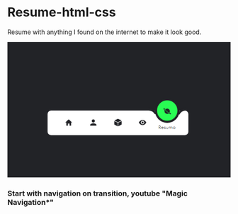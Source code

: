 # Resume-html-css
Resume with anything I found on the internet to make it look good.

![alt text](image.png)


### Start with navigation on transition, youtube "Magic Navigation*"
